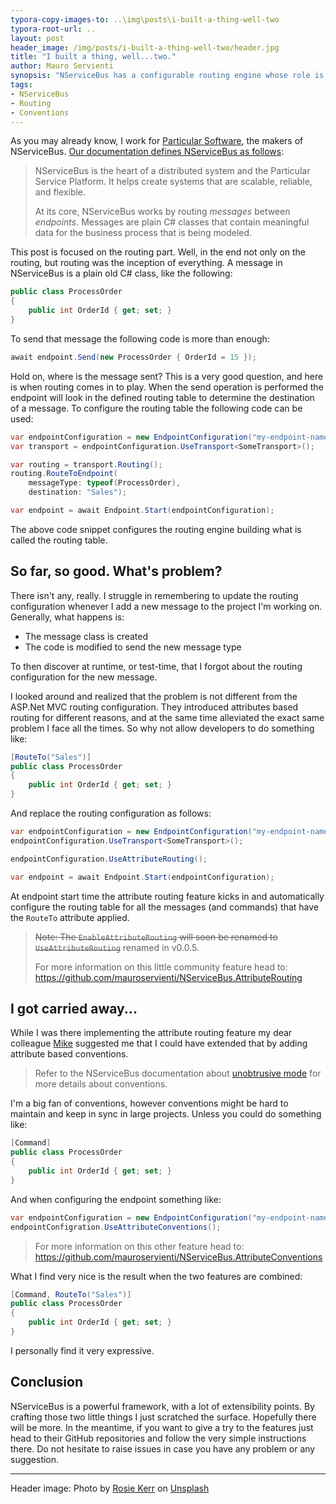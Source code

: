 ```yaml
---
typora-copy-images-to: ..\img\posts\i-built-a-thing-well-two
typora-root-url: ..
layout: post
header_image: /img/posts/i-built-a-thing-well-two/header.jpg
title: "I built a thing, well...two."
author: Mauro Servienti
synopsis: "NServiceBus has a configurable routing engine whose role is to define where messages should be routed when sent. The routing engine is configured along with the endpoint, that might not be the most comfortable solution. Is there anything we can do about it?"
tags:
- NServiceBus
- Routing
- Conventions
---
```


As you may already know, I work for [Particular Software](https://particular.net/), the makers of NServiceBus. [Our documentation defines NServiceBus as follows](https://docs.particular.net/nservicebus/):

>NServiceBus is the heart of a distributed system and the Particular Service Platform. It helps create systems that are scalable, reliable, and flexible.
>
>At its core, NServiceBus works by routing *messages* between *endpoints*. Messages are plain C# classes that contain meaningful data for the business process that is being modeled.

This post is focused on the routing part. Well, in the end not only on the routing, but routing was the inception of everything. A message in NServiceBus is a plain old C# class, like the following:

```csharp
public class ProcessOrder
{
    public int OrderId { get; set; }
}
```

To send that message the following code is more than enough:

```csharp
await endpoint.Send(new ProcessOrder { OrderId = 15 });
```

Hold on, where is the message sent? This is a very good question, and here is when routing comes in to play. When the send operation is performed the endpoint will look in the defined routing table to determine the destination of a message. To configure the routing table the following code can be used:

```csharp
var endpointConfiguration = new EndpointConfiguration("my-endpoint-name");
var transport = endpointConfiguration.UseTransport<SomeTransport>();

var routing = transport.Routing();
routing.RouteToEndpoint(
    messageType: typeof(ProcessOrder),
    destination: "Sales");

var endpoint = await Endpoint.Start(endpointConfiguration);
```

The above code snippet configures the routing engine building what is called the routing table.

## So far, so good. What's problem?

There isn't any, really. I struggle in remembering to update the routing configuration whenever I add a new message to the project I'm working on. Generally, what happens is:

-  The message class is created
- The code is modified to send the new message type

To then discover at runtime, or test-time, that I forgot about the routing configuration for the new message.

I looked around and realized that the problem is not different from the ASP.Net MVC routing configuration. They introduced attributes based routing for different reasons, and at the same time alleviated the exact same problem I face all the times. So why not allow developers to do something like:

```csharp
[RouteTo("Sales")]
public class ProcessOrder
{
    public int OrderId { get; set; }
}
```

And replace the routing configuration as follows:

```csharp
var endpointConfiguration = new EndpointConfiguration("my-endpoint-name");
endpointConfiguration.UseTransport<SomeTransport>();

endpointConfiguration.UseAttributeRouting();

var endpoint = await Endpoint.Start(endpointConfiguration);
```

At endpoint start time the attribute routing feature kicks in and automatically configure the routing table for all the messages (and commands) that have the `RouteTo` attribute applied.

> ~~Note: The `EnableAttributeRouting` will soon be renamed to `UseAttributeRouting`~~ renamed in v0.0.5.
>
> For more information on this little community feature head to: <https://github.com/mauroservienti/NServiceBus.AttributeRouting>

## I got carried away...

While I was there implementing the attribute routing feature my dear colleague [Mike](https://twitter.com/Wolfbyte) suggested me that I could have extended that by adding attribute based conventions.

> Refer to the NServiceBus documentation about [unobtrusive mode](https://docs.particular.net/nservicebus/messaging/unobtrusive-mode) for more details about conventions.

I'm a big fan of conventions, however conventions might be hard to maintain and keep in sync in large projects. Unless you could do something like:

```csharp
[Command]
public class ProcessOrder
{
    public int OrderId { get; set; }
}
```

And when configuring the endpoint something like:

```csharp
var endpointConfiguration = new EndpointConfiguration("my-endpoint-name");
endpointConfigration.UseAttributeConventions();
```

> For more information on this other feature head to: <https://github.com/mauroservienti/NServiceBus.AttributeConventions>

What I find very nice is the result when the two features are combined:

```csharp
[Command, RouteTo("Sales")]
public class ProcessOrder
{
    public int OrderId { get; set; }
}
```

I personally find it very expressive.

## Conclusion

NServiceBus is a powerful framework, with a lot of extensibility points. By crafting those two little things I just scratched the surface. Hopefully there will be more. In the meantime, if you want to give a try to the features just head to their GitHub repositories and follow the very simple instructions there. Do not hesitate to raise issues in case you have any problem or any suggestion.

---

Header image: Photo by [Rosie Kerr](https://unsplash.com/@rosiekerr?utm_source=unsplash&utm_medium=referral&utm_content=creditCopyText) on [Unsplash](https://unsplash.com/search/photos/craft?utm_source=unsplash&utm_medium=referral&utm_content=creditCopyText)


